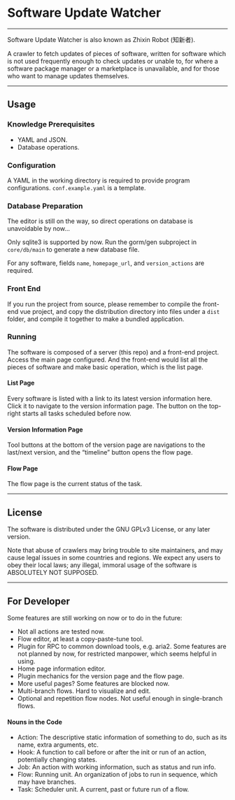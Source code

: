 # Software Update Watcher

---

Software Update Watcher is also known as Zhixin Robot (知新者).

A crawler to fetch updates of pieces of software,
written for software which is not used frequently enough to check updates or unable to,
for where a software package manager or a marketplace is unavailable,
and for those who want to manage updates themselves.

---

## Usage

### Knowledge Prerequisites

- YAML and JSON.
- Database operations.

### Configuration

A YAML in the working directory is required to provide program configurations.
`conf.example.yaml` is a template.

### Database Preparation

The editor is still on the way, so direct operations on database is unavoidable by now...

Only sqlite3 is supported by now.
Run the gorm/gen subproject in `core/db/main` to generate a new database file.

For any software, fields `name`, `homepage_url`, and `version_actions` are required.

### Front End

If you run the project from source, please remember to compile the front-end vue project,
and copy the distribution directory into files under a `dist` folder,
and compile it together to make a bundled application.

### Running

The software is composed of a server (this repo) and a front-end project.
Access the main page configured.
And the front-end would list all the pieces of software and make basic operation,
which is the list page.

#### List Page

Every software is listed with a link to its latest version information here.
Click it to navigate to the version information page.
The button on the top-right starts all tasks scheduled before now.

#### Version Information Page

Tool buttons at the bottom of the version page are navigations to the last/next version,
and the “timeline” button opens the flow page.

#### Flow Page

The flow page is the current status of the task.

---

## License

The software is distributed under the GNU GPLv3 License,
or any later version.

Note that abuse of crawlers may bring trouble to site maintainers,
and may cause legal issues in some countries and regions.
We expect any users to obey their local laws;
any illegal, immoral usage of the software is ABSOLUTELY NOT SUPPOSED. 

---

## For Developer

Some features are still working on now or to do in the future:
- Not all actions are tested now.
- Flow editor, at least a copy-paste-tune tool.
- Plugin for RPC to common download tools, e.g. aria2.
Some features are not planned by now, for restricted manpower, which seems helpful in using.
- Home page information editor.
- Plugin mechanics for the version page and the flow page.
- More useful pages?
Some features are blocked now.
- Multi-branch flows. Hard to visualize and edit.
- Optional and repetition flow nodes. Not useful enough in single-branch flows.

#### Nouns in the Code

- Action: The descriptive static information of something to do, such as its name, extra arguments, etc.
- Hook: A function to call before or after the init or run of an action, potentially changing states. 
- Job: An action with working information, such as status and run info.
- Flow: Running unit. An organization of jobs to run in sequence, which may have branches.
- Task: Scheduler unit. A current, past or future run of a flow.
